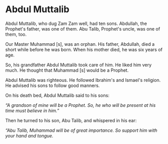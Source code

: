 Abdul Muttalib
==============

Abdul Muttalib, who dug Zam Zam well, had ten sons. Abdullah, the
Prophet's father, was one of them. Abu Talib, Prophet's uncle, was one
of them, too.

Our Master Muhammad [s], was an orphan. His father, Abdullah, died a
short while before he was born. When his mother died, he was six years
of age.

So, his grandfather Abdul Muttalib took care of him. He liked him very
much. He thought that Muhammad [s] would be a Prophet.

Abdul Muttalib was righteous. He followed Ibrahim's and Ismael's
religion. He advised his sons to follow good manners.

On his death bed, Abdul Muttalib said to his sons:

*“A grandson of mine will be a Prophet. So, he who will be present at
his time must believe in him.”*

Then he turned to his son, Abu Talib, and whispered in his ear:

*“Abu Talib, Muhammad will be of great importance. So support him with
your hand and tongue.*


